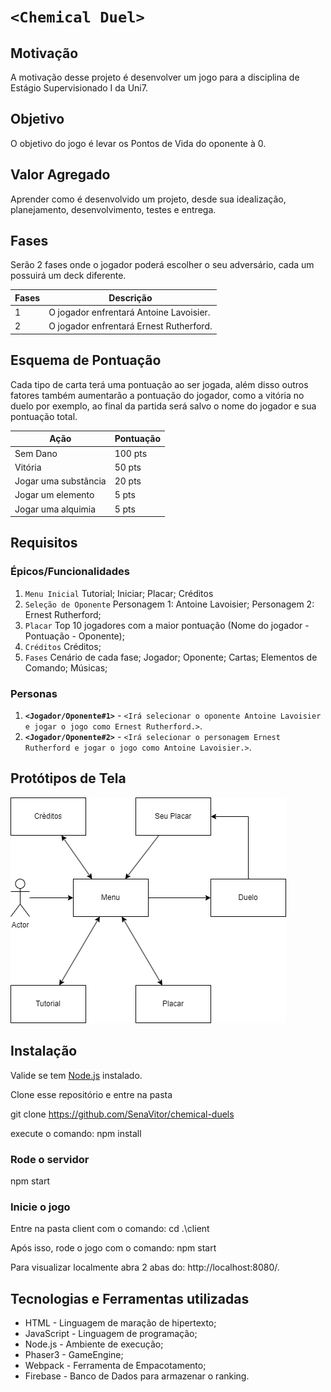 # `<Chemical Duel>`

## Motivação

A motivação desse projeto é desenvolver um jogo para a disciplina de Estágio Supervisionado I da Uni7.

## Objetivo

O objetivo do jogo é levar os Pontos de Vida do oponente à 0.

## Valor Agregado

Aprender como é desenvolvido um projeto, desde sua idealização, planejamento, desenvolvimento, testes e entrega.

## Fases

Serão 2 fases onde o jogador poderá escolher o seu adversário, cada um possuirá um deck diferente.

| Fases | Descrição |
| ----- | ----------- |
| 1     | O jogador enfrentará Antoine Lavoisier. |
| 2     | O jogador enfrentará Ernest Rutherford. |

## Esquema de Pontuação

Cada tipo de carta terá uma pontuação ao ser jogada, além disso outros fatores também aumentarão a pontuação do jogador, como a vitória no duelo por exemplo, ao final da partida será salvo o nome do jogador e sua pontuação total.

| Ação | Pontuação |
| ----- | ----------- |
| Sem Dano   | 100 pts |
| Vitória   | 50 pts |
| Jogar uma substância   | 20 pts |
| Jogar um elemento | 5 pts |
| Jogar uma alquimia     | 5 pts |

## Requisitos

### Épicos/Funcionalidades

1. `Menu Inicial`
   Tutorial;
   Iniciar;
   Placar;
   Créditos
2. `Seleção de Oponente`
   Personagem 1: Antoine Lavoisier;
   Personagem 2: Ernest Rutherford;
3. `Placar`
   Top 10 jogadores com a maior pontuação (Nome do jogador - Pontuação - Oponente);
4. `Créditos`
   Créditos;
5. `Fases`
   Cenário de cada fase;
   Jogador;
   Oponente;
   Cartas;
   Elementos de Comando;
   Músicas;

### Personas

1. **`<Jogador/Oponente#1>`** - `<Irá selecionar o oponente Antoine Lavoisier e jogar o jogo como Ernest Rutherford.>`.
2. **`<Jogador/Oponente#2>`** - `<Irá selecionar o personagem Ernest Rutherford e jogar o jogo como Antoine Lavoisier.>`.

## Protótipos de Tela
![prototipo_telas](client/public/assets/img/prototipo-chemical-duel.drawio.png)

## Instalação

Valide se tem [Node.js](https://nodejs.org) instalado.

Clone esse repositório e entre na pasta

git clone https://github.com/SenaVitor/chemical-duels

execute o comando: npm install

### Rode o servidor

npm start

### Inicie o jogo

Entre na pasta client com o comando: cd .\client

Após isso, rode o jogo com o comando: npm start

Para visualizar localmente abra 2 abas do: http://localhost:8080/.

## Tecnologias e Ferramentas utilizadas
- HTML - Linguagem de maração de hipertexto;
- JavaScript - Linguagem de programação;
- Node.js - Ambiente de execução;
- Phaser3 - GameEngine;
- Webpack - Ferramenta de Empacotamento;
- Firebase - Banco de Dados para armazenar o ranking.
